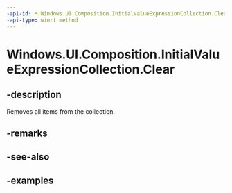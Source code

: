 ```yaml
---
-api-id: M:Windows.UI.Composition.InitialValueExpressionCollection.Clear
-api-type: winrt method
---
```


<!-- Method syntax.
public void InitialValueExpressionCollection.Clear()
-->

# Windows.UI.Composition.InitialValueExpressionCollection.Clear

## -description

Removes all items from the collection.



## -remarks

## -see-also

## -examples

